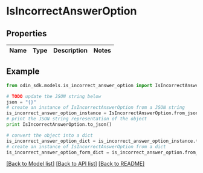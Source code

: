 # IsIncorrectAnswerOption


## Properties

Name | Type | Description | Notes
------------ | ------------- | ------------- | -------------

## Example

```python
from odin_sdk.models.is_incorrect_answer_option import IsIncorrectAnswerOption

# TODO update the JSON string below
json = "{}"
# create an instance of IsIncorrectAnswerOption from a JSON string
is_incorrect_answer_option_instance = IsIncorrectAnswerOption.from_json(json)
# print the JSON string representation of the object
print IsIncorrectAnswerOption.to_json()

# convert the object into a dict
is_incorrect_answer_option_dict = is_incorrect_answer_option_instance.to_dict()
# create an instance of IsIncorrectAnswerOption from a dict
is_incorrect_answer_option_form_dict = is_incorrect_answer_option.from_dict(is_incorrect_answer_option_dict)
```
[[Back to Model list]](../README.md#documentation-for-models) [[Back to API list]](../README.md#documentation-for-api-endpoints) [[Back to README]](../README.md)


